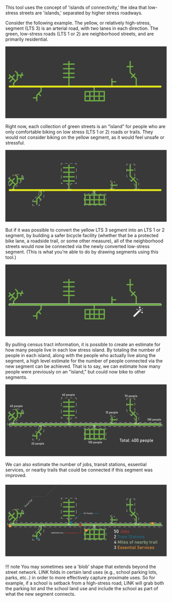 This tool uses the concept of 'islands of connectivity,' the idea that low-stress streets are 'islands,' separated by higher stress roadways. 

Consider the following example. 
The yellow, or relatively high-stress, segment (LTS 3) is an arterial
road, with two lanes in each direction. The green, low-stress roads
(LTS 1 or 2) are neighborhood streets, and are primarily residential.

![Diagram of yellow road with green streets along it](../assets/explainer_diagrams/d1.png)

Right now, each collection of green streets is an “island” for people
who are only comfortable biking on low stress (LTS 1 or 2) roads or
trails. They would not consider biking on the yellow segment, as it
would feel unsafe or stressful.

![Yellow road with green roads as islands, but with white lines drawn to emphasize the low-stress islands](../assets/explainer_diagrams/d2.png)

But if it was possible to convert the yellow LTS 3 segment into an LTS
1 or 2 segment, by building a safer bicycle facility (whether that be
a protected bike lane, a roadside trail, or some other measure), all
of the neighborhood streets would now be connected via the newly
converted low-stress segment. (This is what you're able to do by drawing segments using this tool.)


![Yellow road being turned green by an icon of a magic wand](../assets/explainer_diagrams/d3.png)
          
By pulling census tract information, it is possible to create an
estimate for how many people live in each low stress island. By
totaling the number of people in each island, along with the people
who actually live along the segment, a high level estimate for the
number of people connected via the new segment can be achieved. That
is to say, we can estimate how many people were previously on an
"island," but could now bike to other segments.

![Islands labeled with population](../assets/explainer_diagrams/d7.png)

We can also estimate the number of jobs, transit stations, essential
services, or nearby trails that could be connected if this segment was
improved.

![Jobs and transit stations shown on map and labeled](../assets/explainer_diagrams/d8.png)


!!! note 
    You may sometimes see a 'blob' shape that extends beyond the street network. LINK folds in certain land uses (e.g., school parking lots, parks, etc..) 
    in order to more effectively capture proximate uses. So for example, if a school is setback from a high-stress road, LINK will grab both the parking lot and the 
    school land use and include the school as part of what the new segment connects. 
